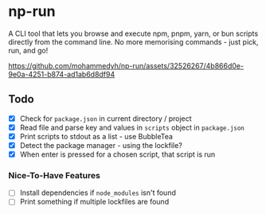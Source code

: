 # np-run

A CLI tool that lets you browse and execute npm, pnpm, yarn, or bun scripts directly from the command line. No more memorising commands - just pick, run, and go!

https://github.com/mohammedyh/np-run/assets/32526267/4b866d0e-9e0a-4251-b874-ad1ab6d8df94

## Todo

- [x] Check for `package.json` in current directory / project
- [x] Read file and parse key and values in `scripts` object in `package.json`
- [x] Print scripts to stdout as a list - use BubbleTea
- [x] Detect the package manager - using the lockfile?
- [x] When enter is pressed for a chosen script, that script is run

### Nice-To-Have Features
- [ ] Install dependencies if `node_modules` isn't found
- [ ] Print something if multiple lockfiles are found
